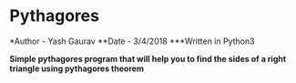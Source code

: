 # Pythagores
*Author - Yash Gaurav
**Date - 3/4/2018
***Written in Python3 

**Simple pythagores program that will help you to find the sides of a right triangle using pythagores theorem**

